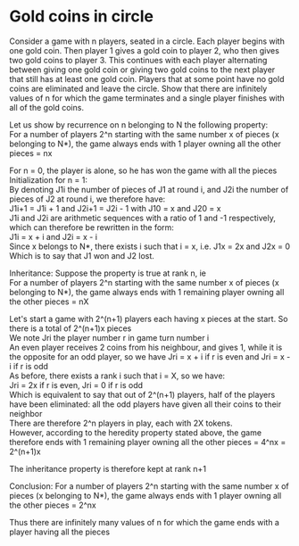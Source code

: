 # Gold coins in circle

Consider a game with n players, seated in a circle. Each player begins with one gold coin. Then player 1 gives a gold coin to player 2, who then gives two gold coins to player 3. This continues with each player alternating between giving one gold coin or giving two gold coins to the next player that still has at least one gold coin. Players that at some point have no gold coins are eliminated and leave the circle. Show that there are infinitely values of n for which the game terminates and a single player finishes with all of the gold coins.  

Let us show by recurrence on n belonging to N the following property:  
For a number of players 2^n starting with the same number x of pieces (x belonging to N*), the game always ends with 1 player owning all the other pieces = nx  

For n = 0, the player is alone, so he has won the game with all the pieces  
Initialization for n = 1:  
By denoting J1i the number of pieces of J1 at round i, and J2i the number of pieces of J2 at round i, we therefore have:  
J1i+1 = J1i + 1 and J2i+1 = J2i - 1 with J10 = x and J20 = x  
J1i and J2i are arithmetic sequences with a ratio of 1 and -1 respectively, which can therefore be rewritten in the form:  
J1i = x + i and J2i = x - i  
Since x belongs to N*, there exists i such that i = x, i.e. J1x = 2x and J2x = 0  
Which is to say that J1 won and J2 lost.  

Inheritance: Suppose the property is true at rank n, ie  
For a number of players 2^n starting with the same number x of pieces (x belonging to N*), the game always ends with 1 remaining player owning all the other pieces = nX  

Let's start a game with 2^(n+1) players each having x pieces at the start. So there is a total of 2^(n+1)x pieces  
We note Jri the player number r in game turn number i  
An even player receives 2 coins from his neighbour, and gives 1, while it is the opposite for an odd player, so we have Jri = x + i if r is even and Jri = x - i if r is odd  
As before, there exists a rank i such that i = X, so we have:  
Jri = 2x if r is even, Jri = 0 if r is odd  
Which is equivalent to say that out of 2^(n+1) players, half of the players have been eliminated: all the odd players have given all their coins to their neighbor  
There are therefore 2^n players in play, each with 2X tokens.  
However, according to the heredity property stated above, the game therefore ends with 1 remaining player owning all the other pieces = 4^nx = 2^(n+1)x  

The inheritance property is therefore kept at rank n+1  

Conclusion: For a number of players 2^n starting with the same number x of pieces (x belonging to N*), the game always ends with 1 player owning all the other pieces = 2^nx  

Thus there are infinitely many values ​​of n for which the game ends with a player having all the pieces  
